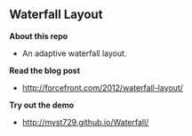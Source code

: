Waterfall Layout
----------------

**About this repo**

+ An adaptive waterfall layout.


**Read the blog post**

+ http://forcefront.com/2012/waterfall-layout/


**Try out the demo**

+ http://myst729.github.io/Waterfall/
